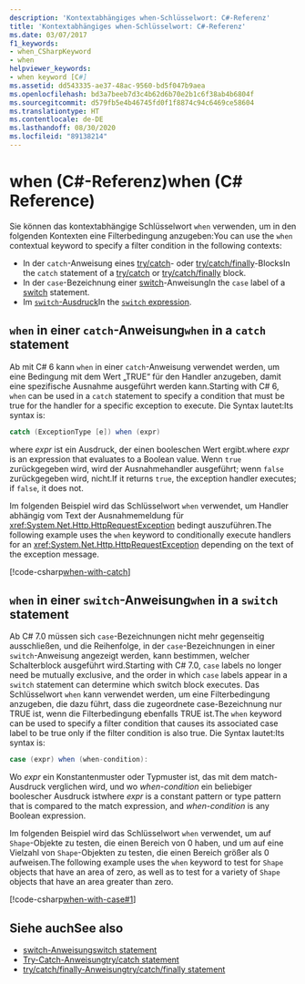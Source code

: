 ```yaml
---
description: 'Kontextabhängiges when-Schlüsselwort: C#-Referenz'
title: 'Kontextabhängiges when-Schlüsselwort: C#-Referenz'
ms.date: 03/07/2017
f1_keywords:
- when_CSharpKeyword
- when
helpviewer_keywords:
- when keyword [C#]
ms.assetid: dd543335-ae37-48ac-9560-bd5f047b9aea
ms.openlocfilehash: bd3a7beeb7d3c4b62d6b70e2b1c6f38ab4b6804f
ms.sourcegitcommit: d579fb5e4b46745fd0f1f8874c94c6469ce58604
ms.translationtype: HT
ms.contentlocale: de-DE
ms.lasthandoff: 08/30/2020
ms.locfileid: "89138214"
---
```

# <a name="when-c-reference"></a><span data-ttu-id="f0985-103">when (C#-Referenz)</span><span class="sxs-lookup"><span data-stu-id="f0985-103">when (C# Reference)</span></span>

<span data-ttu-id="f0985-104">Sie können das kontextabhängige Schlüsselwort `when` verwenden, um in den folgenden Kontexten eine Filterbedingung anzugeben:</span><span class="sxs-lookup"><span data-stu-id="f0985-104">You can use the `when` contextual keyword to specify a filter condition in the following contexts:</span></span>

- <span data-ttu-id="f0985-105">In der `catch`-Anweisung eines [try/catch](try-catch.md)- oder [try/catch/finally](try-catch-finally.md)-Blocks</span><span class="sxs-lookup"><span data-stu-id="f0985-105">In the `catch` statement of a [try/catch](try-catch.md) or [try/catch/finally](try-catch-finally.md) block.</span></span>
- <span data-ttu-id="f0985-106">In der `case`-Bezeichnung einer [switch](switch.md)-Anweisung</span><span class="sxs-lookup"><span data-stu-id="f0985-106">In the `case` label of a [switch](switch.md) statement.</span></span>
- <span data-ttu-id="f0985-107">Im [`switch`-Ausdruck](../operators/switch-expression.md)</span><span class="sxs-lookup"><span data-stu-id="f0985-107">In the [`switch` expression](../operators/switch-expression.md).</span></span>

## <a name="when-in-a-catch-statement"></a><span data-ttu-id="f0985-108">`when` in einer `catch`-Anweisung</span><span class="sxs-lookup"><span data-stu-id="f0985-108">`when` in a `catch` statement</span></span>

<span data-ttu-id="f0985-109">Ab mit C# 6 kann `when` in einer `catch`-Anweisung verwendet werden, um eine Bedingung mit dem Wert „TRUE“ für den Handler anzugeben, damit eine spezifische Ausnahme ausgeführt werden kann.</span><span class="sxs-lookup"><span data-stu-id="f0985-109">Starting with C# 6, `when` can be used in a `catch` statement to specify a condition that must be true for the handler for a specific exception to execute.</span></span> <span data-ttu-id="f0985-110">Die Syntax lautet:</span><span class="sxs-lookup"><span data-stu-id="f0985-110">Its syntax is:</span></span>

```csharp
catch (ExceptionType [e]) when (expr)
```

<span data-ttu-id="f0985-111">where *expr* ist ein Ausdruck, der einen booleschen Wert ergibt.</span><span class="sxs-lookup"><span data-stu-id="f0985-111">where *expr* is an expression that evaluates to a Boolean value.</span></span> <span data-ttu-id="f0985-112">Wenn `true` zurückgegeben wird, wird der Ausnahmehandler ausgeführt; wenn `false` zurückgegeben wird, nicht.</span><span class="sxs-lookup"><span data-stu-id="f0985-112">If it returns `true`, the exception handler executes; if `false`, it does not.</span></span>

<span data-ttu-id="f0985-113">Im folgenden Beispiel wird das Schlüsselwort `when` verwendet, um Handler abhängig vom Text der Ausnahmemeldung für <xref:System.Net.Http.HttpRequestException> bedingt auszuführen.</span><span class="sxs-lookup"><span data-stu-id="f0985-113">The following example uses the `when` keyword to conditionally execute handlers for an <xref:System.Net.Http.HttpRequestException> depending on the text of the exception message.</span></span>

[!code-csharp[when-with-catch](~/samples/snippets/csharp/language-reference/keywords/when/catch.cs)]

## <a name="when-in-a-switch-statement"></a><span data-ttu-id="f0985-114">`when` in einer `switch`-Anweisung</span><span class="sxs-lookup"><span data-stu-id="f0985-114">`when` in a `switch` statement</span></span>

<span data-ttu-id="f0985-115">Ab C# 7.0 müssen sich `case`-Bezeichnungen nicht mehr gegenseitig ausschließen, und die Reihenfolge, in der `case`-Bezeichnungen in einer `switch`-Anweisung angezeigt werden, kann bestimmen, welcher Schalterblock ausgeführt wird.</span><span class="sxs-lookup"><span data-stu-id="f0985-115">Starting with C# 7.0, `case` labels no longer need be mutually exclusive, and the order in which `case` labels appear in a `switch` statement can determine which switch block executes.</span></span> <span data-ttu-id="f0985-116">Das Schlüsselwort `when` kann verwendet werden, um eine Filterbedingung anzugeben, die dazu führt, dass die zugeordnete case-Bezeichnung nur TRUE ist, wenn die Filterbedingung ebenfalls TRUE ist.</span><span class="sxs-lookup"><span data-stu-id="f0985-116">The `when` keyword can be used to specify a filter condition that causes its associated case label to be true only if the filter condition is also true.</span></span> <span data-ttu-id="f0985-117">Die Syntax lautet:</span><span class="sxs-lookup"><span data-stu-id="f0985-117">Its syntax is:</span></span>

```csharp
case (expr) when (when-condition):
```

<span data-ttu-id="f0985-118">Wo *expr* ein Konstantenmuster oder Typmuster ist, das mit dem match-Ausdruck verglichen wird, und wo *when-condition* ein beliebiger boolescher Ausdruck ist</span><span class="sxs-lookup"><span data-stu-id="f0985-118">where *expr* is a constant pattern or type pattern that is compared to the match expression, and *when-condition* is any Boolean expression.</span></span>

<span data-ttu-id="f0985-119">Im folgenden Beispiel wird das Schlüsselwort `when` verwendet, um auf `Shape`-Objekte zu testen, die einen Bereich von 0 haben, und um auf eine Vielzahl von `Shape`-Objekten zu testen, die einen Bereich größer als 0 aufweisen.</span><span class="sxs-lookup"><span data-stu-id="f0985-119">The following example uses the `when` keyword to test for `Shape` objects that have an area of zero, as well as to test for a variety of `Shape` objects that have an area greater than zero.</span></span>

[!code-csharp[when-with-case#1](~/samples/snippets/csharp/language-reference/keywords/when/when.cs#1)]

## <a name="see-also"></a><span data-ttu-id="f0985-120">Siehe auch</span><span class="sxs-lookup"><span data-stu-id="f0985-120">See also</span></span>

- [<span data-ttu-id="f0985-121">switch-Anweisung</span><span class="sxs-lookup"><span data-stu-id="f0985-121">switch statement</span></span>](switch.md)
- [<span data-ttu-id="f0985-122">Try-Catch-Anweisung</span><span class="sxs-lookup"><span data-stu-id="f0985-122">try/catch statement</span></span>](try-catch.md)
- [<span data-ttu-id="f0985-123">try/catch/finally-Anweisung</span><span class="sxs-lookup"><span data-stu-id="f0985-123">try/catch/finally statement</span></span>](try-catch-finally.md)

